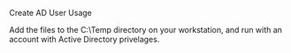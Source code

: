 Create AD User Usage

Add the files to the C:\Temp directory on your workstation, and run with an account with Active Directory privelages.
